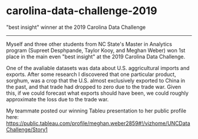 # carolina-data-challenge-2019
"best insight" winner at the 2019 Carolina Data Challenge

---

Myself and three other students from NC State's Master in Analytics program (Supreet Desphpande, Taylor Kooy, and Meghan Weber) won 1st place in the main even "best insight" at the 2019 Carolina Data Challenge.

One of the avaliable datasets was data about U.S. aggricultural imports and exports. After some research I discovered that one particular product, sorghum, was a crop that the U.S. almost exclusively exported to China in the past, and that trade had dropped to zero due to the trade war. Given this, if we could forecast what exports should have been, we could roughly approximate the loss due to the trade war.

My teammate posted our winning Tableu presentation to her public profile here:
https://public.tableau.com/profile/meghan.weber2859#!/vizhome/UNCDataChallenge/Story1

